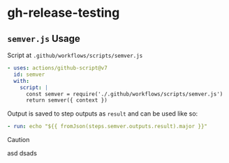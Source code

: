 # gh-release-testing

## `semver.js` Usage

Script at `.github/workflows/scripts/semver.js`

```yaml
- uses: actions/github-script@v7
  id: semver
  with:
    script: |
      const semver = require('./.github/workflows/scripts/semver.js')
      return semver({ context })
```

Output is saved to step outputs as `result` and can be used like so:

```yaml
- run: echo "${{ fromJson(steps.semver.outputs.result).major }}"
```

> [!CAUTION]
> asd
> dsads
